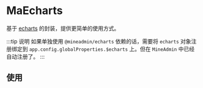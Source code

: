 # MaEcharts

基于 [echarts](https://echarts.apache.org/zh/index.html) 的封装，提供更简单的使用方式。

:::tip 说明
如果单独使用 `@mineadmin/echarts` 依赖的话，需要将 `echarts` 对象注册绑定到 `app.config.globalProperties.$echarts` 上。但在 `MineAdmin` 中已经自动注册了。 
:::

## 使用
<DemoPreview dir="demos/ma-echarts" />